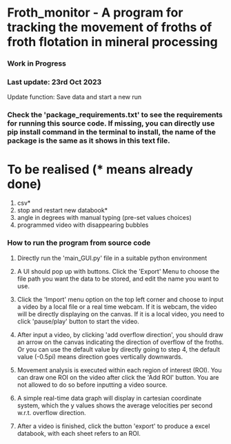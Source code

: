 # Froth_monitor - A program for tracking the movement of froths of froth flotation in mineral processing
### Work in Progress
### Last update: 23rd Oct 2023
Update function: Save data and start a new run

### Check the 'package_requirements.txt' to see the requirements for running this source code. If missing, you can directly use pip install command in the terminal to install, the name of the package is the same as it shows in this text file.

# To be realised (* means already done)
1. csv*
2. stop and restart new databook*
3. angle in degrees with manual typing (pre-set values choices)
4. programmed video with disappearing bubbles


### How to run the program from source code

1. Directly run the 'main_GUI.py' file in a suitable python environment

2. A UI should pop up with buttons. Click the 'Export' Menu to choose the file path you want the data to be stored, and edit the name you want to use.

3. Click the 'Import' menu option on the top left corner and choose to input a video by a local file or a real time webcam. If it is webcam, the video will be directly displaying on the canvas. If it is a local video, you need to click 'pause/play' button to start the video.

4. After input a video, by clicking 'add overflow direction', you should draw an arrow on the canvas indicating the direction of overflow of the froths. Or you can use the default value by directly going to step 4, the default value (-0.5pi) means direction goes vertically downwards.

5. Movement analysis is executed within each region of interest (ROI). You can draw one ROI on the video after click the 'Add ROI' button. You are not allowed to do so before inputting a video source.

6. A simple real-time data graph will display in cartesian coordinate system, which the y values shows the average velocities per second w.r.t. overflow direction.

7. After a video is finished, click the button 'export' to produce a excel databook, with each sheet refers to an ROI.
